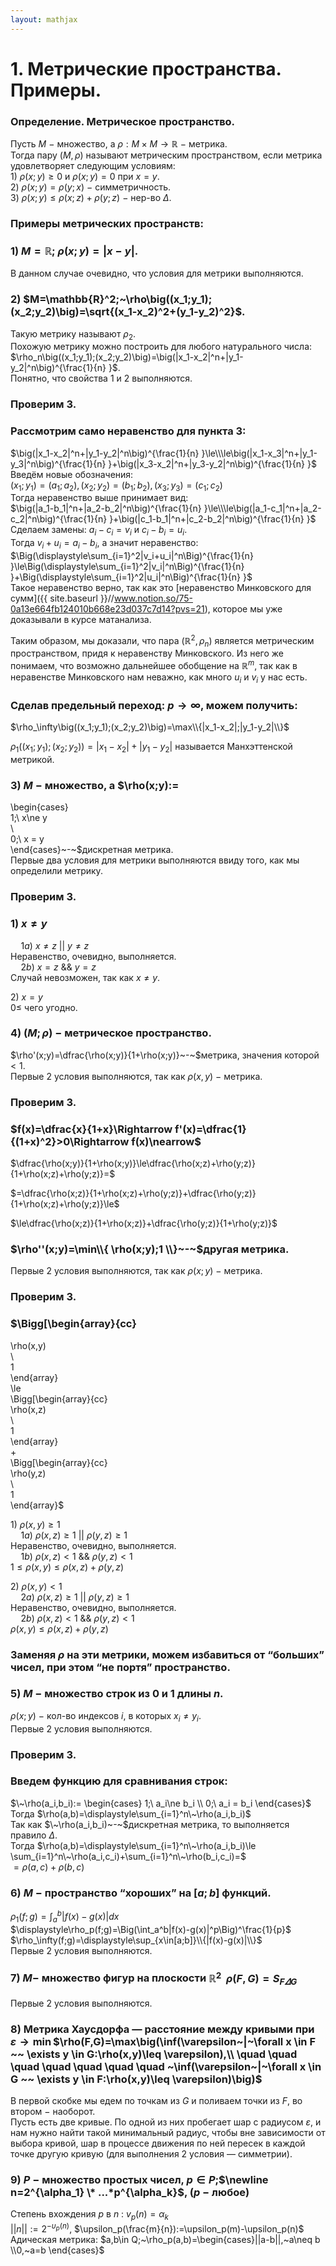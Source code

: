 ```yaml
---  
layout: mathjax  
---  
```

  
# 1. Метрические пространства. Примеры.  
  
### Определение. Метрическое пространство.  
Пусть $M~-~$множество, а $\rho:M\times M\to \mathbb{R}~-~$метрика.  
Тогда пару $(M,\rho)$ называют метрическим пространством, если метрика удовлетворяет следующим условиям:  
$1)~\rho(x;y)\ge 0$ и $\rho(x;y)=0$ при $x=y$.  
$2)~\rho(x;y)=\rho(y;x)~-~$симметричность.  
$3)~\rho(x;y)\le\rho(x;z)+\rho(y;z)~-~$нер-во $\Delta$.  
  
### Примеры метрических пространств:  
  
### $1)$ $M=\mathbb{R};~\rho(x;y)=|x-y|$.  
В данном случае очевидно, что условия для метрики выполняются.  
  
### $2)$ $M=\mathbb{R}^2;~\rho\big((x_1;y_1);(x_2;y_2)\big)=\sqrt{(x_1-x_2)^2+(y_1-y_2)^2}$.  
Такую метрику называют $\rho_2$.  
Похожую метрику можно построить для любого натурального числа:  
$\rho_n\big((x_1;y_1);(x_2;y_2)\big)=\big(|x_1-x_2|^n+|y_1-y_2|^n\big)^{\frac{1}{n} }$.  
Понятно, что свойства $1$ и $2$ выполняются.  
  
### Проверим $3$.  
  
### Рассмотрим само неравенство для пункта $3$:  
$\big(|x_1-x_2|^n+|y_1-y_2|^n\big)^{\frac{1}{n} }\le\\\le\big(|x_1-x_3|^n+|y_1-y_3|^n\big)^{\frac{1}{n} }+\big(|x_3-x_2|^n+|y_3-y_2|^n\big)^{\frac{1}{n} }$  
Введём новые обозначения:  
$(x_1;y_1)=(a_1;a_2), (x_2;y_2)=(b_1;b_2),(x_3;y_3)=(c_1;c_2)$  
Тогда неравенство выше принимает вид:  
$\big(|a_1-b_1|^n+|a_2-b_2|^n\big)^{\frac{1}{n} }\le\\\le\big(|a_1-c_1|^n+|a_2-c_2|^n\big)^{\frac{1}{n} }+\big(|c_1-b_1|^n+|c_2-b_2|^n\big)^{\frac{1}{n} }$  
Сделаем замены: $a_i-c_i=v_i$ и $c_i-b_i=u_i$.  
Тогда $v_i+u_i=a_i-b_i$, а значит неравенство:  
$\Big(\displaystyle\sum_{i=1}^2|v_i+u_i|^n\Big)^{\frac{1}{n} }\le\Big(\displaystyle\sum_{i=1}^2|v_i|^n\Big)^{\frac{1}{n} }+\Big(\displaystyle\sum_{i=1}^2|u_i|^n\Big)^{\frac{1}{n} }$  
Такое неравенство верно, так как это [неравенство Минковского для сумм]({{ site.baseurl }}//www.notion.so/75-0a13e664fb124010b668e23d037c7d14?pvs=21), которое мы уже доказывали в курсе матанализа.  
  
Таким образом, мы доказали, что пара $(\mathbb{R}^2, \rho_n)$ является метрическим пространством, придя к неравенству Минковского. Из него же понимаем, что возможно дальнейшее обобщение на $\mathbb{R}^m$, так как в неравенстве Минковского нам неважно, как много $u_i$ и $v_i$ у нас есть.  
  
### Сделав предельный переход: $p\to\infty$, можем получить:  
$\rho_\infty\big((x_1;y_1);(x_2;y_2)\big)=\max\\{|x_1-x_2|;|y_1-y_2|\\}$  
  
$\rho_1\big((x_1;y_1);(x_2;y_2)\big)=|x_1-x_2|+|y_1-y_2|$ называется Манхэттенской метрикой.  
  
### $3)~M~-~$множество, а $\rho(x;y):=  
\begin{cases}  
1;\ x\ne y  
\\  
0;\ x = y  
\end{cases}~-~$дискретная метрика.  
Первые два условия для метрики выполняются ввиду того, как мы определили метрику.  
  
### Проверим $3$.  
  
### $1)~x\ne y$  
$\quad1a)~x\ne z~||~y\ne z$  
Неравенство, очевидно, выполняется.  
$\quad 2b)~x=z~\&\&~y=z$  
Случай невозможен, так как $x\ne y$.  
  
$2)~x=y$  
$0\le$  чего угодно.  
  
### $4)~(M;\rho)~-~$метрическое пространство.  
$\rho'(x;y)=\dfrac{\rho(x;y)}{1+\rho(x;y)}~-~$метрика, значения которой $<1$.  
Первые $2$ условия выполняются, так как $\rho(x,y)~-~$метрика.  
  
### Проверим $3$.  
  
### $f(x)=\dfrac{x}{1+x}\Rightarrow f'(x)=\dfrac{1}{(1+x)^2}>0\Rightarrow f(x)\nearrow$  
  
$\dfrac{\rho(x;y)}{1+\rho(x;y)}\le\dfrac{\rho(x;z)+\rho(y;z)}{1+\rho(x;z)+\rho(y;z)}=$  
  
$=\dfrac{\rho(x;z)}{1+\rho(x;z)+\rho(y;z)}+\dfrac{\rho(y;z)}{1+\rho(x;z)+\rho(y;z)}\le$  
  
$\le\dfrac{\rho(x;z)}{1+\rho(x;z)}+\dfrac{\rho(y;z)}{1+\rho(y;z)}$  
  
### $\rho''(x;y)=\min\\{ \rho(x;y);1 \\}~-~$другая метрика.  
Первые $2$ условия выполняются, так как $\rho(x;y)~-~$метрика.  
  
### Проверим $3$.  
  
### $\Bigg[\begin{array}{cc}  
\rho(x,y)  
\\  
1  
\end{array}  
\le  
\Bigg[\begin{array}{cc}  
\rho(x,z)  
\\  
1  
\end{array}  
+  
\Bigg[\begin{array}{cc}  
\rho(y,z)  
\\  
1  
\end{array}$  
  
$1)~\rho(x,y)\ge 1$  
$\quad1a)~\rho(x,z)\ge 1~||~\rho(y,z)\ge 1$  
Неравенство, очевидно, выполняется.  
$\quad1b)~\rho(x,z)<1~\&\&~\rho(y,z)<1$  
$1\le\rho(x,y)\le\rho(x,z)+\rho(y,z)$  
  
$2)~\rho(x,y)<1$  
$\quad2a)~\rho(x,z)\ge1~||~\rho(y,z)\ge 1$  
Неравенство, очевидно, выполняется.  
$\quad2b)~\rho(x,z)<1~\&\&~\rho(y,z)<1$  
$\rho(x,y)\le\rho(x,z)+\rho(y,z)$  
  
### Заменяя $\rho$ на эти метрики, можем избавиться от “больших” чисел, при этом “не портя” пространство.  
  
### $5)~M~-~$множество строк из $0$ и $1$ длины $n$.  
$\rho(x;y)~-~$кол-во индексов $i$, в которых $x_i\ne y_i$.  
Первые $2$ условия выполняются.  
  
### Проверим $3$.  
  
### Введем функцию для сравнивания строк:  
$\~\rho(a_i,b_i):=  
\begin{cases}  
1;\ a_i\ne b_i  
\\  
0;\ a_i = b_i  
\end{cases}$  
Тогда $\rho(a,b)=\displaystyle\sum_{i=1}^n\~\rho(a_i,b_i)$  
Так как $\~\rho(a_i,b_i)~-~$дискретная метрика, то выполняется правило $\Delta$.  
Тогда $\rho(a,b)=\displaystyle\sum_{i=1}^n\~\rho(a_i,b_i)\le \sum_{i=1}^n\~\rho(a_i,c_i)+\sum_{i=1}^n\~\rho(b_i,c_i)=$  
$=\rho(a,c)+\rho(b,c)$  
  
### $6)~M~-~$пространство “хороших” на $[a;b]$ функций.  
$\displaystyle\rho_1(f;g)=\int_a^b|f(x)-g(x)|dx$  
$\displaystyle\rho_p(f;g)=\Big(\int_a^b|f(x)-g(x)|^p\Big)^\frac{1}{p}$  
$\rho_\infty(f;g)=\displaystyle\sup_{x\in[a;b]}\\{|f(x)-g(x)|\\}$  
Первые $2$ условия выполняются.  
  
### $7)~M-$ множество фигур на плоскости $\mathbb{R}^2$ $~\rho(F,G)=S_{F\varDelta G}$  
Первые $2$ условия выполняются.  
  
### $8)$ Метрика Хаусдорфа — расстояние между кривыми при $\varepsilon \to\min$$\rho(F,G)=\max\big(\inf(\varepsilon~|~\forall x \in F ~~  \exists y \in G:\rho(x,y)\leq \varepsilon),\\ \quad \quad \quad \quad \quad \quad \quad ~\inf(\varepsilon~|~\forall x \in G ~~  \exists y \in F:\rho(x,y)\leq \varepsilon)\big)$  
В первой скобке мы едем по точкам из $G$ и поливаем точки из $F$, во втором $-$ наоборот.  
Пусть есть две кривые. По одной из них пробегает шар с радиусом $\varepsilon$, и нам нужно найти такой минимальный радиус, чтобы вне зависимости от выбора кривой, шар в процессе движения по ней пересек в каждой точке другую кривую (для выполнения $2$ условия — симметрии).  
  
### $9)~P~-~$множество простых чисел, $p \in P;$$\newline n=2^{\alpha_1} \* ...*p^{\alpha_k}$, $(p ~-$  любое$)$  
Степень вхождения $p$ в $n$ : $v_p(n) = \alpha_k$  
$||n||:=2^{-{\upsilon_p}(n)}$, $\upsilon_p(\frac{m}{n}):=\upsilon_p(m)-\upsilon_p(n)$  
Адическая метрика: $a,b\in Q;~\rho_p(a,b)=\begin{cases}||a-b||,~a\neq b  
\\0,~a=b  
\end{cases}$  
